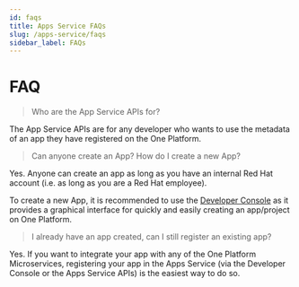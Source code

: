 ```yaml
---
id: faqs
title: Apps Service FAQs
slug: /apps-service/faqs
sidebar_label: FAQs
---
```


# FAQ

> Who are the App Service APIs for?

The App Service APIs are for any developer who wants to use the metadata of an app they have registered on the One Platform.

> Can anyone create an App? How do I create a new App?

Yes. Anyone can create an app as long as you have an internal Red Hat account (i.e. as long as you are a Red Hat employee).

To create a new App, it is recommended to use the [Developer Console](https://one.redhat.com/console) as it provides a graphical interface for quickly and easily creating an app/project on One Platform.

> I already have an app created, can I still register an existing app?

Yes. If you want to integrate your app with any of the One Platform Microservices, registering your app in the Apps Service (via the Developer Console or the Apps Service APIs) is the easiest way to do so.
